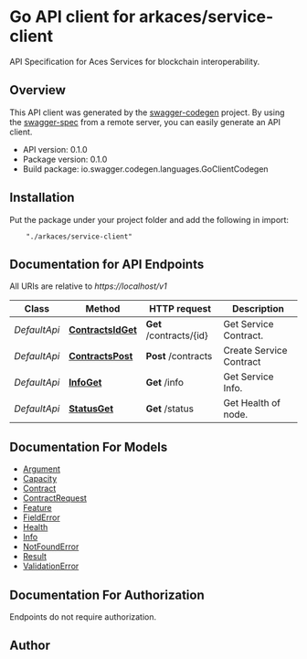 # Go API client for arkaces/service-client

API Specification for Aces Services for blockchain interoperability. 

## Overview
This API client was generated by the [swagger-codegen](https://github.com/swagger-api/swagger-codegen) project.  By using the [swagger-spec](https://github.com/swagger-api/swagger-spec) from a remote server, you can easily generate an API client.

- API version: 0.1.0
- Package version: 0.1.0
- Build package: io.swagger.codegen.languages.GoClientCodegen

## Installation
Put the package under your project folder and add the following in import:
```
    "./arkaces/service-client"
```

## Documentation for API Endpoints

All URIs are relative to *https://localhost/v1*

Class | Method | HTTP request | Description
------------ | ------------- | ------------- | -------------
*DefaultApi* | [**ContractsIdGet**](docs/DefaultApi.md#contractsidget) | **Get** /contracts/{id} | Get Service Contract.
*DefaultApi* | [**ContractsPost**](docs/DefaultApi.md#contractspost) | **Post** /contracts | Create Service Contract
*DefaultApi* | [**InfoGet**](docs/DefaultApi.md#infoget) | **Get** /info | Get Service Info.
*DefaultApi* | [**StatusGet**](docs/DefaultApi.md#statusget) | **Get** /status | Get Health of node.


## Documentation For Models

 - [Argument](docs/Argument.md)
 - [Capacity](docs/Capacity.md)
 - [Contract](docs/Contract.md)
 - [ContractRequest](docs/ContractRequest.md)
 - [Feature](docs/Feature.md)
 - [FieldError](docs/FieldError.md)
 - [Health](docs/Health.md)
 - [Info](docs/Info.md)
 - [NotFoundError](docs/NotFoundError.md)
 - [Result](docs/Result.md)
 - [ValidationError](docs/ValidationError.md)


## Documentation For Authorization
 Endpoints do not require authorization.


## Author



